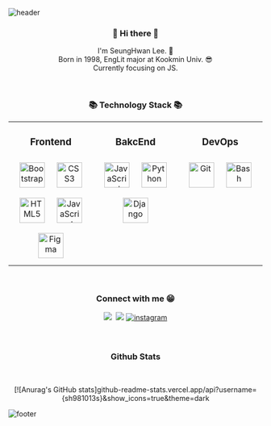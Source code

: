 ![header](https://capsule-render.vercel.app/api?type=slice&color=30A9DE&height=170&section=header)


<h3 align="center"> 👋 Hi there 👋 </h3>
<p align="center">
I'm SeungHwan Lee. 🌱 <br>
Born in 1998, EngLit major at Kookmin Univ. 😎 <br>
Currently focusing on JS.<br>
</p>
<br/>

<h3 align="center">📚 Technology Stack 📚</h3>

<div align="center">
<table><tr ><td valign="top" width="33%">

<h3 align="center">Frontend</h3>
<div align="center">  
<img style="margin: 10px" src="https://profilinator.rishav.dev/skills-assets/bootstrap-plain.svg" alt="Bootstrap" height="50" />  
<img style="margin: 10px" src="https://profilinator.rishav.dev/skills-assets/css3-original-wordmark.svg" alt="CSS3" height="50" />  
<img style="margin: 10px" src="https://profilinator.rishav.dev/skills-assets/html5-original-wordmark.svg" alt="HTML5" height="50" />  
<img style="margin: 10px" src="https://profilinator.rishav.dev/skills-assets/javascript-original.svg" alt="JavaScript" height="50" />  
<img style="margin: 10px" src="https://profilinator.rishav.dev/skills-assets/figma-icon.svg" alt="Figma" height="50" />  
</div>

</td><td valign="top" width="33%">



<h3 align="center">BakcEnd</h3>
<div align="center">  
<img style="margin: 10px" src="https://profilinator.rishav.dev/skills-assets/javascript-original.svg" alt="JavaScript" height="50" />  
<img style="margin: 10px" src="https://profilinator.rishav.dev/skills-assets/python-original.svg" alt="Python" height="50" />  
<img style="margin: 10px" src="https://profilinator.rishav.dev/skills-assets/django-original.svg" alt="Django" height="50" />  
</div>

</td><td valign="top" width="33%">


<h3 align="center">DevOps</h3>
<div align="center">  
<img style="margin: 10px" src="https://profilinator.rishav.dev/skills-assets/git-scm-icon.svg" alt="Git" height="50" />  
<img style="margin: 10px" src="https://profilinator.rishav.dev/skills-assets/gnu_bash-icon.svg" alt="Bash" height="50" />  
</div>

</td></tr></table></div>

<br/>  

<h3 align="center">Connect with me  😁</h3>

<p align="center">
  <a href="https://velog.io/@sh981013s"><img src="https://img.shields.io/badge/%20Blog-11B48A?style=flat-square&logo=Vimeo&logoColor=white&link=https://velog.io/@sh981013s"/></a>&nbsp
  <a href="mailto:sh981013s@gmail.com"><img src="https://img.shields.io/badge/Gmail-d14836?style=flat-square&logo=Gmail&logoColor=white&link=mailto:sh981013s@gmail.com"/></a>
  <a href="https://instagram.com/hwani_981013" target="_blank">
  <img src=https://img.shields.io/badge/instagram-%23000000.svg?&style=for-the-badge&logo=instagram&logoColor=white alt=instagram style="margin-bottom: 5px;" />
  </a> 
 </p>
 
<br/>

<h3 align="center">Github Stats </h3> <br/>
<div align="center">

[![Anurag's GitHub stats]github-readme-stats.vercel.app/api?username={sh981013s}&show_icons=true&theme=dark
  
</div>

![footer](https://capsule-render.vercel.app/api?type=slice&color=EFDC05&height=100&section=footer)

